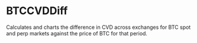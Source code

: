# BTCCVDDiff
Calculates and charts the difference in CVD across exchanges for BTC spot and perp markets against the price of BTC for that period.
